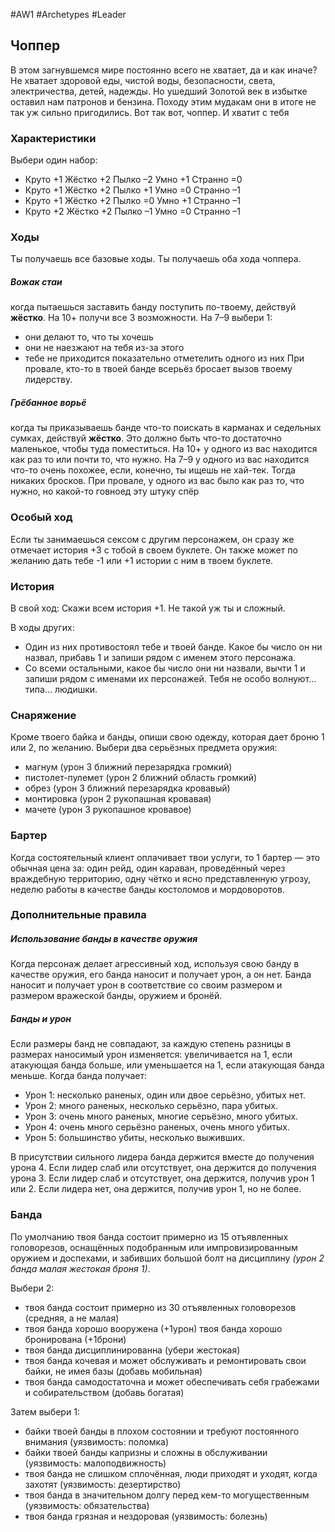 #AW1 #Archetypes #Leader 

## Чоппер

В этом загнувшемся мире постоянно всего не хватает, да и как иначе? Не хватает здоровой еды, чистой воды, безопасности, света, электричества, детей, надежды. 
Но ушедший Золотой век в избытке оставил нам патронов и бензина. Походу этим мудакам они в итоге не так уж сильно пригодились. 
Вот так вот, чоппер. И хватит с тебя

### Характеристики 
Выбери один набор: 
- Круто +1 Жёстко +2 Пылко –2 Умно +1 Странно =0
- Круто +1 Жёстко +2 Пылко +1 Умно =0 Странно –1
- Круто +1 Жёстко +2 Пылко =0 Умно +1 Странно –1 
- Круто +2 Жёстко +2 Пылко –1 Умно =0 Странно –1

### Ходы
Ты получаешь все базовые ходы. Ты получаешь оба хода чоппера.

##### Вожак стаи
когда пытаешься заставить банду поступить по-твоему, действуй **жёстко**. На 10+ получи все 3 возможности. На 7–9 выбери 1:
- они делают то, что ты хочешь 
- они не наезжают на тебя из-за этого 
- тебе не приходится показательно отметелить одного из них 
При провале, кто-то в твоей банде всерьёз бросает вызов твоему лидерству. 

##### Грёбанное ворьё
когда ты приказываешь банде что-то поискать в карманах и седельных сумках, действуй **жёстко**. Это должно быть что-то достаточно маленькое, чтобы туда поместиться. На 10+ у одного из вас находится как раз то или почти то, что нужно. На 7–9 у одного из вас находится что-то очень похожее, если, конечно, ты ищешь не хай-тек. Тогда никаких бросков. При провале, у одного из вас было как раз то, что нужно, но какой-то говноед эту штуку спёр

### Особый ход
Если ты занимаешься сексом с другим персонажем, он сразу же отмечает история +3 с тобой в своем буклете. Он также может по желанию дать тебе -1 или +1 истории с ним в твоем буклете.

### История
В свой ход: 
Скажи всем история +1. Не такой уж ты и сложный.

В ходы других:
- Один из них противостоял тебе и твоей банде. Какое бы число он ни назвал, прибавь 1 и запиши рядом с именем этого персонажа. 
- Со всеми остальными, какое бы число они ни назвали, вычти 1 и запиши рядом с именами их персонажей. Тебя не особо волнуют… типа… людишки.

### Снаряжение 
Кроме твоего байка и банды, опиши свою одежду, которая дает броню 1 или 2, по желанию. 
Выбери два серьёзных предмета оружия:
- магнум (урон 3 ближний перезарядка громкий)
- пистолет-пулемет (урон 2 ближний область громкий) 
- обрез (урон 3 ближний перезарядка кровавый) 
- монтировка (урон 2 рукопашная кровавая) 
- мачете (урон 3 рукопашное кровавое)

### Бартер
Когда состоятельный клиент оплачивает твои услуги, то 1 бартер — это обычная цена за: один рейд, один караван, проведённый через враждебную территорию, одну чётко и ясно представленную угрозу, неделю работы в качестве банды костоломов и мордоворотов.

### Дополнительные правила

##### Использование банды в качестве оружия
Когда персонаж делает агрессивный ход, используя свою банду в качестве оружия, его банда наносит и получает урон, а он нет. Банда наносит и получает урон в соответствие со своим размером и размером вражеской банды, оружием и бронёй. 

##### Банды и урон
Если размеры банд не совпадают, за каждую степень разницы в размерах наносимый урон изменяется: увеличивается на 1, если атакующая банда больше, или уменьшается на 1, если атакующая банда меньше.
Когда банда получает: 
- Урон 1: несколько раненых, один или двое серьёзно, убитых нет. 
- Урон 2: много раненых, несколько серьёзно, пара убитых. 
- Урон 3: очень много раненых, многие серьёзно, много убитых. 
- Урон 4: очень много серьёзно раненых, очень много убитых. 
- Урон 5: большинство убиты, несколько выживших. 

В присутствии сильного лидера банда держится вместе до получения урона 4. Если лидер слаб или отсутствует, она держится до получения урона 3. Если лидер слаб и отсутствует, она держится, получив урон 1 или 2. Если лидера нет, она держится, получив урон 1, но не более.

### Банда
По умолчанию твоя банда состоит примерно из 15 отъявленных головорезов, оснащённых подобранным или импровизированным оружием и доспехами, и забивших большой болт на дисциплину *(урон 2 банда малая жестокая броня 1)*. 

Выбери 2: 
- твоя банда состоит примерно из 30 отъявленных головорезов (средняя, а не малая) 
- твоя банда хорошо вооружена (+1урон) твоя банда хорошо бронирована (+1брони) 
- твоя банда дисциплинированна (убери жестокая) 
- твоя банда кочевая и может обслуживать и ремонтировать свои байки, не имея базы (добавь мобильная) 
- твоя банда самодостаточна и может обеспечивать себя грабежами и собирательством (добавь богатая) 

Затем выбери 1:
- байки твоей банды в плохом состоянии и требуют постоянного внимания (уязвимость: поломка)
- байки твоей банды капризны и сложны в обслуживании (уязвимость: малоподвижность) 
- твоя банда не слишком сплочённая, люди приходят и уходят, когда захотят (уязвимость: дезертирство)
- твоя банда в значительном долгу перед кем-то могущественным (уязвимость: обязательства)
- твоя банда грязная и нездоровая (уязвимость: болезнь)